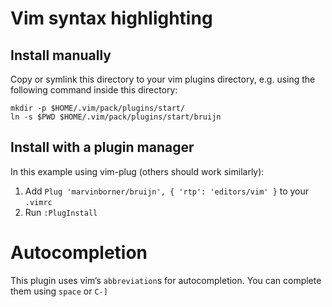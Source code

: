 # Vim syntax highlighting

## Install manually

Copy or symlink this directory to your vim plugins directory, e.g. using
the following command inside this directory:

    mkdir -p $HOME/.vim/pack/plugins/start/
    ln -s $PWD $HOME/.vim/pack/plugins/start/bruijn

## Install with a plugin manager

In this example using vim-plug (others should work similarly):

1.  Add `Plug 'marvinborner/bruijn', { 'rtp': 'editors/vim' }` to your
    `.vimrc`
2.  Run `:PlugInstall`

# Autocompletion

This plugin uses vim’s `abbreviation`s for autocompletion. You can
complete them using `space` or `C-]`
